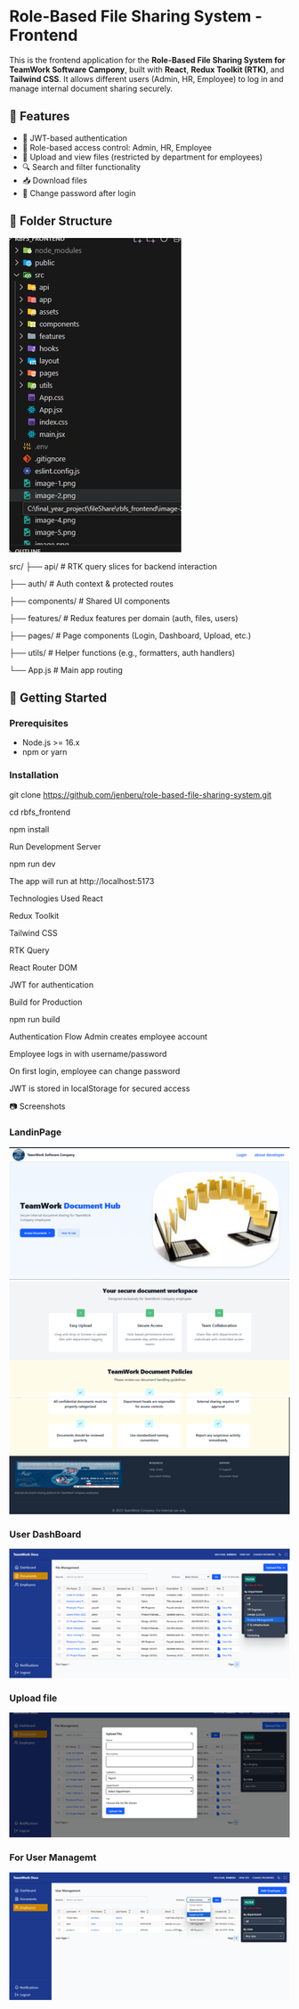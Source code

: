 # Role-Based File Sharing System - Frontend

This is the frontend application for the **Role-Based File Sharing System for TeamWork Software Campony**, built with **React**, **Redux Toolkit (RTK)**, and **Tailwind CSS**. It allows different users (Admin, HR, Employee) to log in and manage internal document sharing securely.

## 🔗 Features

- 🔐 JWT-based authentication
- 👤 Role-based access control: Admin, HR, Employee
- 📂 Upload and view files (restricted by department for employees)
- 🔍 Search and filter functionality
- 📥 Download files
- 🔄 Change password after login

## 📁 Folder Structure

![alt text](image-6.png)

src/
├── api/ # RTK query slices for backend interaction

├── auth/ # Auth context & protected routes

├── components/ # Shared UI components

├── features/ # Redux features per domain (auth, files, users)

├── pages/ # Page components (Login, Dashboard, Upload, etc.)

├── utils/ # Helper functions (e.g., formatters, auth handlers)

└── App.js # Main app routing

## 🚀 Getting Started

### Prerequisites

- Node.js >= 16.x
- npm or yarn

### Installation

git clone https://github.com/jenberu/role-based-file-sharing-system.git

cd rbfs_frontend

npm install

Run Development Server

npm run dev

The app will run at http://localhost:5173

Technologies Used
React

Redux Toolkit

Tailwind CSS

 RTK Query

React Router DOM

JWT for authentication

Build for Production

npm run build

Authentication Flow
Admin creates employee account

Employee logs in with username/password

On first login, employee can change password

JWT is stored in localStorage for secured access

📷 Screenshots

### LandinPage 
![alt text](image.png)
![alt text](image-1.png)
![alt text](image-2.png)
 
 ### User DashBoard

 ![alt text](image-3.png)


### Upload file 

![alt text](image-4.png)

### For User Managemt

![alt text](image-5.png)